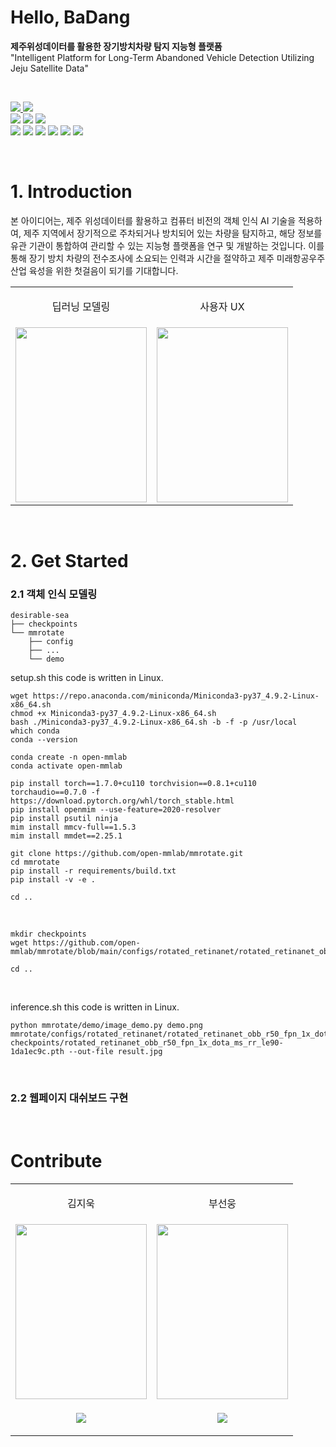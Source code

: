 # Hello, BaDang

**제주위성데이터를 활용한 장기방치차량 탐지 지능형 플랫폼**  
"Intelligent Platform for Long-Term Abandoned Vehicle Detection Utilizing Jeju Satellite Data"

<br/>

<p align="left">
  <a href='https://desirable-sea.vercel.app/' target="_blank">
    <img src="https://img.shields.io/badge/Deployment-Vercel-000000?style=flat-square"/>
  </a>
  <a href='' target="_blank">
    <img src="https://img.shields.io/badge/Modeling-goorm-ffffff?style=flat-square"/>
  </a>
  <br/>
  <img src="https://img.shields.io/badge/Ensemble-Weighted%20boxes%20fusion-FEE500?style=flat-square"/>
  <img src="https://img.shields.io/badge/Baseline-MMRotate-FEE500?style=flat-square"/>
  <img src="https://img.shields.io/badge/Baseline-YOLOv8-FEE500?style=flat-square"/>
  <br/>
  <img src="https://img.shields.io/badge/Next.js-000000?style=flat-square&logo=nextdotjs&logoColor=white"/>
  <img src="https://img.shields.io/badge/NestJS-E0234E?style=flat-square&logo=nestjs&logoColor=white"/>
  <img src="https://img.shields.io/badge/FastAPI-009688?style=flat-square&logo=fastapi&logoColor=white"/>
  <img src="https://img.shields.io/badge/MySQL-4479A1?style=flat-square&logo=mysql&logoColor=white"/>
  <img src="https://img.shields.io/badge/Docker-2496ED?style=flat-square&logo=docker&logoColor=white"/>
  <img src="https://img.shields.io/badge/Amazon%20AWS-FF9900?style=flat-square&logo=amazonaws&logoColor=white"/>
</p>

<br/>

# 1. Introduction
본 아이디어는, 제주 위성데이터를 활용하고 컴퓨터 비전의 객체 인식 AI 기술을 적용하여, 제주 지역에서 장기적으로 주차되거나 방치되어 있는 차량을 탐지하고, 해당 정보를 유관 기관이 통합하여 관리할 수 있는 지능형 플랫폼을 연구 및 개발하는 것입니다. 이를 통해 장기 방치 차량의 전수조사에 소요되는 인력과 시간을 절약하고 제주 미래항공우주산업 육성을 위한 첫걸음이 되기를 기대합니다.


<table>
  <tr>
    <td>
      <p align='center'>딥러닝 모델링</p>
    </td>
    <td>
      <p align='center'>
        사용자 UX
      </p>
    </td>
  </tr>
   <tr>
    <td>
      <img src="https://drive.google.com/uc?export=view&id=1459-NPm4sC50nrQRdjTpmpz_eKunIi04" width=210 height=280/>
    </td>
    <td>
      <img src="https://drive.google.com/uc?export=view&id=1RXq9nhJ5xsv_tMCUZ4l6QwDeiyR1mtSD" width=210 height=280/>
    </td>
  </tr>
</table>

<br/>

# 2. Get Started

### 2.1 객체 인식 모델링
```
desirable-sea
├── checkpoints
└── mmrotate
    ├── config
    ├── ...
    └── demo
```


setup.sh
this code is written in Linux.

```shell
wget https://repo.anaconda.com/miniconda/Miniconda3-py37_4.9.2-Linux-x86_64.sh
chmod +x Miniconda3-py37_4.9.2-Linux-x86_64.sh
bash ./Miniconda3-py37_4.9.2-Linux-x86_64.sh -b -f -p /usr/local
which conda
conda --version

conda create -n open-mmlab
conda activate open-mmlab

pip install torch==1.7.0+cu110 torchvision==0.8.1+cu110 torchaudio==0.7.0 -f https://download.pytorch.org/whl/torch_stable.html
pip install openmim --use-feature=2020-resolver
pip install psutil ninja
mim install mmcv-full==1.5.3
mim install mmdet==2.25.1

git clone https://github.com/open-mmlab/mmrotate.git
cd mmrotate
pip install -r requirements/build.txt
pip install -v -e .

cd ..
```

<br/>


```shell
mkdir checkpoints
wget https://github.com/open-mmlab/mmrotate/blob/main/configs/rotated_retinanet/rotated_retinanet_obb_r50_fpn_1x_dota_ms_rr_le90.py

cd ..
```

<br/>

inference.sh
this code is written in Linux.

```shell
python mmrotate/demo/image_demo.py demo.png mmrotate/configs/rotated_retinanet/rotated_retinanet_obb_r50_fpn_1x_dota_ms_rr_le90.py checkpoints/rotated_retinanet_obb_r50_fpn_1x_dota_ms_rr_le90-1da1ec9c.pth --out-file result.jpg
```

<br/>

### 2.2 웹페이지 대쉬보드 구현


<br/>

# Contribute


<table>
  <tr>
    <td>
      <p align='center'>김지욱</p>
    </td>
    <td>
      <p align='center'>부선웅</p>
    </td>
  </tr>
   <tr>
    <td>
      <img src="https://drive.google.com/uc?export=view&id=1459-NPm4sC50nrQRdjTpmpz_eKunIi04" width=210 height=280/>
    </td>
    <td>
      <img src="https://drive.google.com/uc?export=view&id=1RXq9nhJ5xsv_tMCUZ4l6QwDeiyR1mtSD" width=210 height=280/>
    </td>
  </tr>
  <tr>
    <td>
      <p align='center'>
        <a href='' target="_blank">
          <img src="https://img.shields.io/badge/Github-000000?style=flat-square&logo=Github&logoColor=white"/>
        </a>
      </p>
    </td>
    <td>
      <p align='center'>
        <a href='' target="_blank">
          <img src="https://img.shields.io/badge/Github-000000?style=flat-square&logo=Github&logoColor=white"/>
        </a>
      </p>
    </td>
  </tr>
</table>







